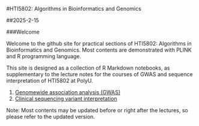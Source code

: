#HTI5802: Algorithms in Bioinformatics and Genomics


##2025-2-15

###Welcome

Welcome to the github site for practical sections of HTI5802: Algorithms in Bioinformatics and Genomics. Most contents are demonstrated with PLINK and R programming language.

This site is designed as a collection of R Markdown notebooks, as supplementary to the lecture notes for the courses of GWAS and sequence interpretation of HTI5802 at PolyU.

1. [Genomewide association analysis (GWAS)]()
2. [Clinical sequencing variant interpretation]()

Note: Most contents may be updated before or right after the lectures, so please refer to the updated version.
